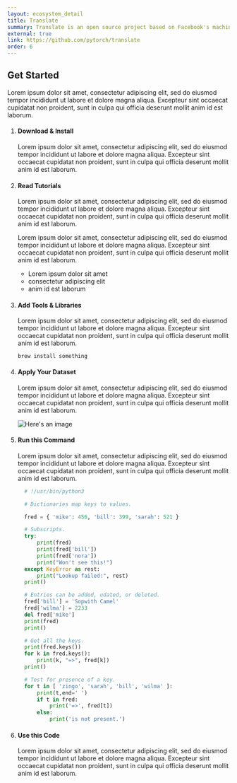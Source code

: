 ```yaml
---
layout: ecosystem_detail
title: Translate
summary: Translate is an open source project based on Facebook's machine translation systems.
external: true
link: https://github.com/pytorch/translate
order: 6
---
```


## Get Started

Lorem ipsum dolor sit amet, consectetur adipiscing elit, sed do eiusmod tempor incididunt ut labore et dolore magna aliqua. Excepteur sint occaecat cupidatat non proident, sunt in culpa qui officia deserunt mollit anim id est laborum.

1. #### Download & Install

   Lorem ipsum dolor sit amet, consectetur adipiscing elit, sed do eiusmod tempor incididunt ut labore et dolore magna aliqua. Excepteur sint occaecat cupidatat non proident, sunt in culpa qui officia deserunt mollit anim id est laborum.

2. #### Read Tutorials

   Lorem ipsum dolor sit amet, consectetur adipiscing elit, sed do eiusmod tempor incididunt ut labore et dolore magna aliqua. Excepteur sint occaecat cupidatat non proident, sunt in culpa qui officia deserunt mollit anim id est laborum.

   Lorem ipsum dolor sit amet, consectetur adipiscing elit, sed do eiusmod tempor incididunt ut labore et dolore magna aliqua. Excepteur sint occaecat cupidatat non proident, sunt in culpa qui officia deserunt mollit anim id est laborum.

   -  Lorem ipsum dolor sit amet
   -  consectetur adipiscing elit
   -  anim id est laborum

3. #### Add Tools & Libraries

   Lorem ipsum dolor sit amet, consectetur adipiscing elit, sed do eiusmod tempor incididunt ut labore et dolore magna aliqua. Excepteur sint occaecat cupidatat non proident, sunt in culpa qui officia deserunt mollit anim id est laborum.

   ```
   brew install something
   ```

4. #### Apply Your Dataset

   Lorem ipsum dolor sit amet, consectetur adipiscing elit, sed do eiusmod tempor incididunt ut labore et dolore magna aliqua. Excepteur sint occaecat cupidatat non proident, sunt in culpa qui officia deserunt mollit anim id est laborum.

   ![Here's an image](http://via.placeholder.com/1000x200/e44c2c/ffffff "Sample image")

5. #### Run this Command

   Lorem ipsum dolor sit amet, consectetur adipiscing elit, sed do eiusmod tempor incididunt ut labore et dolore magna aliqua. Excepteur sint occaecat cupidatat non proident, sunt in culpa qui officia deserunt mollit anim id est laborum.

   ```python
     # !/usr/bin/python3

     # Dictionaries map keys to values.

     fred = { 'mike': 456, 'bill': 399, 'sarah': 521 }

     # Subscripts.
     try:
         print(fred)
         print(fred['bill'])
         print(fred['nora'])
         print("Won't see this!")
     except KeyError as rest:
         print("Lookup failed:", rest)
     print()

     # Entries can be added, udated, or deleted.
     fred['bill'] = 'Sopwith Camel'
     fred['wilma'] = 2233
     del fred['mike']
     print(fred)
     print()

     # Get all the keys.
     print(fred.keys())
     for k in fred.keys():
         print(k, "=>", fred[k])
     print()

     # Test for presence of a key.
     for t in [ 'zingo', 'sarah', 'bill', 'wilma' ]:
         print(t,end=' ')
         if t in fred:
             print('=>', fred[t])
         else:
             print('is not present.')
   ```

6. #### Use this Code

   Lorem ipsum dolor sit amet, consectetur adipiscing elit, sed do eiusmod tempor incididunt ut labore et dolore magna aliqua. Excepteur sint occaecat cupidatat non proident, sunt in culpa qui officia deserunt mollit anim id est laborum.
